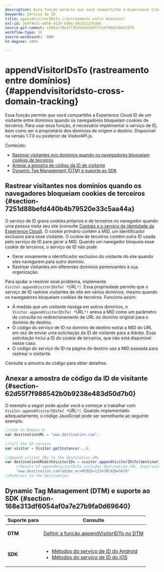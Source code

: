 ```yaml
---
description: Essa função permite que você compartilhe a Experience Cloud ID de um visitante entre domínios quando os navegadores bloqueiam cookies de terceiros. Para usar essa função, é necessário implementar o serviço de ID, bem como ser o proprietário dos domínios de origem e destino. Disponível na versão 1.7.0 ou posterior de VisitorAPI.js.
keywords: Serviço de ID
title: appendVisitorIDsTo (rastreamento entre domínios)
exl-id: 3e4f4e2c-e658-4124-bd0e-59c63127bdde
source-git-commit: cb89ac70e37f35d5e4e2b971f2df9645304522f8
workflow-type: ht
source-wordcount: '400'
ht-degree: 100%

---
```


# appendVisitorIDsTo (rastreamento entre domínios) {#appendvisitoridsto-cross-domain-tracking}

Essa função permite que você compartilhe a Experience Cloud ID de um visitante entre domínios quando os navegadores bloqueiam cookies de terceiros. Para usar essa função, é necessário implementar o serviço de ID, bem como ser o proprietário dos domínios de origem e destino. Disponível na versão 1.7.0 ou posterior de VisitorAPI.js.

Conteúdo:

<ul class="simplelist"> 
 <li> <a href="../../library/get-set/appendvisitorid.md#section-7251d88befd440b4b79520e33c5aa44a" format="dita" scope="local"> Rastrear visitantes nos domínios quando os navegadores bloqueiam cookies de terceiros </a> </li> 
 <li> <a href="../../library/get-set/appendvisitorid.md#section-62d55f7f986542b0b9238e483d50d7b0" format="dita" scope="local"> Anexar a amostra de código da ID de visitante </a> </li> 
 <li> <a href="../../library/get-set/appendvisitorid.md#section-168e313df6054af0a7e27b9fa0d69640" format="dita" scope="local"> Dynamic Tag Management (DTM) e suporte ao SDK </a> </li> 
</ul>

## Rastrear visitantes nos domínios quando os navegadores bloqueiam cookies de terceiros {#section-7251d88befd440b4b79520e33c5aa44a}

O serviço de ID grava cookies próprios e de terceiros no navegador quando uma pessoa visita seu site (consulte [Cookies e o serviço de identidade da Experience Cloud](../../introduction/cookies.md)). O cookie primário contém a MID, um identificador exclusivo para esse visitante. O cookie de terceiros contém outra ID usada pelo serviço de ID para gerar a MID. Quando um navegador bloqueia esse cookie de terceiros, o serviço de ID não pode:

* Gerar novamente o identificador exclusivo do visitante do site quando eles navegarem para outro domínio.
* Rastrear visitantes em diferentes domínios pertencentes à sua organização.

Para ajudar a resolver esse problema, implemente ` Visitor.appendVisitorIDsTo( *`URL`*)`. Essa propriedade permite que o serviço de ID rastreie visitantes do site em vários domínios, mesmo quando os navegadores bloqueiam cookies de terceiros. Funciona assim:

* À medida que um visitante navega em outros domínios, o ` Visitor.appendVisitorIDsTo( *`URL`*)` anexa a MID como um parâmetro de consulta no redirecionamento de URL do domínio original para o domínio de destino.
* O código do serviço de ID no domínio de destino extrai a MID do URL em vez de enviar uma solicitação da ID de visitante para a Adobe. Essa solicitação inclui a ID do cookie de terceiros, que não está disponível nesse caso.
* O código do serviço de ID na página de destino usa a MID passada para rastrear o visitante.

Consulte a amostra de código para obter detalhes.

## Anexar a amostra de código da ID de visitante {#section-62d55f7f986542b0b9238e483d50d7b0}

O exemplo a seguir pode ajudar você a começar a trabalhar com ` Visitor.appendVisitorIDsTo( *`URL`*)`. Quando implementado adequadamente, o código JavaScript pode ser semelhante ao seguinte exemplo.

```js
//Code on Domain A 
var destinationURL = "www.destination.com"; 
 
//Call the ID service 
var visitor = Visitor.getInstance(...); 
 
//Append visitor IDs to the destination URL 
var destinationURLWithVisitorIDs = visitor.appendVisitorIDsTo(destinationURL); 
     //Result of appendVisitorIDsTo includes destination URL, Experience Cloud ID (MCMID), and Analytics ID (MCAID) 
     "www.destination.com?adobe_mc=MCMID=1234|MCAID=5678"
//Redirect to the destination
```

## Dynamic Tag Management (DTM) e suporte ao SDK {#section-168e313df6054af0a7e27b9fa0d69640}

<table id="table_6E7152B4FD2B4C4D8C9477C68204C4FF"> 
 <thead> 
  <tr> 
   <th colname="col1" class="entry"> Suporte para </th> 
   <th colname="col2" class="entry"> Consulte </th> 
  </tr> 
 </thead>
 <tbody> 
  <tr> 
   <td colname="col1"> <p> <b>DTM</b> </p> </td> 
   <td colname="col2"> <p> <a href="https://helpx.adobe.com/br/dtm/kb/how-to-set-marketing-cloud-id-service-helper-function-in-adobe-d.html" format="https" scope="external"> Definir a função appendVisitorIDTo no DTM </a> </p> </td> 
  </tr> 
  <tr> 
   <td colname="col1"> <p> <b>SDK</b> </p> </td> 
   <td colname="col2"> 
    <ul id="ul_9D7933FF68EE4C71BAE999B3747F8398"> 
     <li id="li_9036C76AAECC4E639C23020C0C9F2AF8"> <a href="https://experienceleague.adobe.com/docs/mobile-services/android/experience-cloud-android/mc-methods.html?lang=pt-BR" format="https" scope="external"> Métodos do serviço de ID do Android </a> </li> 
     <li id="li_E49D357905584674BFDFE348345B3849"> <a href="https://experienceleague.adobe.com/docs/mobile-services/ios/exp-cloud-ios/mc-methods.html?lang=pt-BR" format="https" scope="external"> Métodos do serviço de ID do iOS </a> </li> 
    </ul> </td> 
  </tr> 
 </tbody> 
</table>
